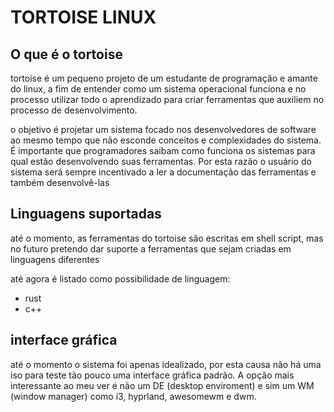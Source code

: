 # TORTOISE LINUX

## O que é o tortoise

tortoise é um pequeno projeto de um estudante de programação e amante do linux, a fim de entender como um sistema operacional funciona e no processo utilizar todo o aprendizado para criar ferramentas que auxiliem no processo de desenvolvimento.

o objetivo é projetar um sistema focado nos desenvolvedores de software ao mesmo tempo que não esconde conceitos e complexidades do sistema. É importante que programadores saibam como funciona os sistemas para qual estão desenvolvendo suas ferramentas. Por esta razão o usuário do sistema será sempre incentivado a ler a documentação das ferramentas e também desenvolvê-las

## Linguagens suportadas

até o momento, as ferramentas do tortoise são escritas em shell script, mas no futuro pretendo dar suporte a ferramentas que sejam criadas em linguagens diferentes 

até agora é listado como possibilidade de linguagem:

*  rust
*  c++

## interface gráfica

até o momento o sistema foi apenas idealizado, por esta causa não há uma iso para teste tão pouco uma interface gráfica padrão. A opção mais interessante ao meu ver é não um DE (desktop enviroment) e sim um WM (window manager) como i3, hyprland, awesomewm e dwm.
